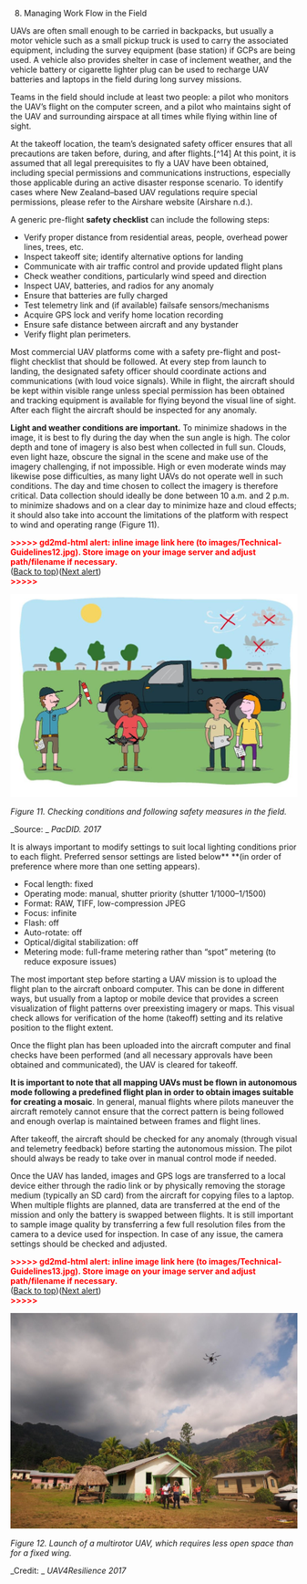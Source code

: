 8. Managing Work Flow in the Field

UAVs are often small enough to be carried in backpacks, but usually a motor vehicle such as a small pickup truck is used to carry the associated equipment, including the survey equipment (base station) if GCPs are being used. A vehicle also provides shelter in case of inclement weather, and the vehicle battery or cigarette lighter plug can be used to recharge UAV batteries and laptops in the field during long survey missions. 

Teams in the field should include at least two people: a pilot who monitors the UAV’s flight on the computer screen, and a pilot who maintains sight of the UAV and surrounding airspace at all times while flying within line of sight.    

At the takeoff location, the team’s designated safety officer ensures that all precautions are taken before, during, and after flights.[^14] At this point, it is assumed that all legal prerequisites to fly a UAV have been obtained, including special permissions and communications instructions, especially those applicable during an active disaster response scenario. To identify cases where New Zealand–based UAV regulations require special permissions, please refer to the Airshare website (Airshare n.d.). 

A generic pre-flight **safety checklist** can include the following steps:



*   Verify proper distance from residential areas, people, overhead power lines, trees, etc.
*   Inspect takeoff site; identify alternative options for landing
*   Communicate with air traffic control and provide updated flight plans
*   Check weather conditions, particularly wind speed and direction
*   Inspect UAV, batteries, and radios for any anomaly
*   Ensure that batteries are fully charged
*   Test telemetry link and (if available) failsafe sensors/mechanisms
*   Acquire GPS lock and verify home location recording
*   Ensure safe distance between aircraft and any bystander
*   Verify flight plan perimeters.

Most commercial UAV platforms come with a safety pre-flight and post-flight checklist that should be followed. At every step from launch to landing, the designated safety officer should coordinate actions and communications (with loud voice signals). While in flight, the aircraft should be kept within visible range unless special permission has been obtained and tracking equipment is available for flying beyond the visual line of sight. After each flight the aircraft should be inspected for any anomaly.

**Light and weather conditions are important.** To minimize shadows in the image, it is best to fly during the day when the sun angle is high. The color depth and tone of imagery is also best when collected in full sun. Clouds, even light haze, obscure the signal in the scene and make use of the imagery challenging, if not impossible. High or even moderate winds may likewise pose difficulties, as many light UAVs do not operate well in such conditions. The day and time chosen to collect the imagery is therefore critical. Data collection should ideally be done between 10 a.m. and 2 p.m. to minimize shadows and on a clear day to minimize haze and cloud effects; it should also take into account the limitations of the platform with respect to wind and operating range (Figure 11).



<p id="gdcalert13" ><span style="color: red; font-weight: bold">>>>>>  gd2md-html alert: inline image link here (to images/Technical-Guidelines12.jpg). Store image on your image server and adjust path/filename if necessary. </span><br>(<a href="#">Back to top</a>)(<a href="#gdcalert14">Next alert</a>)<br><span style="color: red; font-weight: bold">>>>>> </span></p>


![alt_text](images/Technical-Guidelines12.jpg "image_tooltip")


_Figure 11. Checking conditions and following safety measures in the field._

_Source: _ _PacDID. 2017_

It is always important to modify settings to suit local lighting conditions prior to each flight. Preferred sensor settings are listed below** **(in order of preference where more than one setting appears).



*   Focal length: fixed
*   Operating mode: manual, shutter priority (shutter 1/1000–1/1500)
*   Format: RAW, TIFF, low-compression JPEG
*   Focus: infinite
*   Flash: off
*   Auto-rotate: off
*   Optical/digital stabilization: off
*   Metering mode: full-frame metering rather than “spot” metering (to reduce exposure issues)

The most important step before starting a UAV mission is to upload the flight plan to the aircraft onboard computer. This can be done in different ways, but usually from a laptop or mobile device that provides a screen visualization of flight patterns over preexisting imagery or maps. This visual check allows for verification of the home (takeoff) setting and its relative position to the flight extent.

Once the flight plan has been uploaded into the aircraft computer and final checks have been performed (and all necessary approvals have been obtained and communicated), the UAV is cleared for takeoff. 

**It is important to note that all mapping UAVs must be flown in autonomous mode following a predefined flight plan in order to obtain images suitable for creating a mosaic**. In general, manual flights where pilots maneuver the aircraft remotely cannot ensure that the correct pattern is being followed and enough overlap is maintained between frames and flight lines.

After takeoff, the aircraft should be checked for any anomaly (through visual and telemetry feedback) before starting the autonomous mission. The pilot should always be ready to take over in manual control mode if needed.

Once the UAV has landed, images and GPS logs are transferred to a local device either through the radio link or by physically removing the storage medium (typically an SD card) from the aircraft for copying files to a laptop. When multiple flights are planned, data are transferred at the end of the mission and only the battery is swapped between flights. It is still important to sample image quality by transferring a few full resolution files from the camera to a device used for inspection. In case of any issue, the camera settings should be checked and adjusted.



<p id="gdcalert14" ><span style="color: red; font-weight: bold">>>>>>  gd2md-html alert: inline image link here (to images/Technical-Guidelines13.jpg). Store image on your image server and adjust path/filename if necessary. </span><br>(<a href="#">Back to top</a>)(<a href="#gdcalert15">Next alert</a>)<br><span style="color: red; font-weight: bold">>>>>> </span></p>


![alt_text](images/Technical-Guidelines13.jpg "image_tooltip")


_Figure 12. Launch of a multirotor UAV, which requires less open space than for a fixed wing._

_Credit: _ _UAV4Resilience 2017_